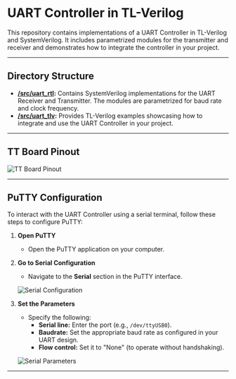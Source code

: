 # UART Controller in TL-Verilog

This repository contains implementations of a UART Controller in TL-Verilog and SystemVerilog. It includes parametrized modules for the transmitter and receiver and demonstrates how to integrate the controller in your project.

---

## Directory Structure

- **[/src/uart_rtl](./src/uart_rtl):** Contains SystemVerilog implementations for the UART Receiver and Transmitter. The modules are parametrized for baud rate and clock frequency.
- **[/src/uart_tlv](./src/uart_tlv):** Provides TL-Verilog examples showcasing how to integrate and use the UART Controller in your project.

---

## TT Board Pinout

![TT Board Pinout](https://github.com/user-attachments/assets/bab92238-9a97-4806-8d85-1d792bf07ad9)

---

## PuTTY Configuration

To interact with the UART Controller using a serial terminal, follow these steps to configure PuTTY:

1. **Open PuTTY**
   - Open the PuTTY application on your computer.

2. **Go to Serial Configuration**
   - Navigate to the **Serial** section in the PuTTY interface.

   ![Serial Configuration](https://github.com/user-attachments/assets/65dcf1c3-18d6-44b8-8c61-a368443573c2)

3. **Set the Parameters**
   - Specify the following:
     - **Serial line:** Enter the port (e.g., `/dev/ttyUSB0`).
     - **Baudrate:** Set the appropriate baud rate as configured in your UART design.
     - **Flow control:** Set it to "None" (to operate without handshaking).

   ![Serial Parameters](https://github.com/user-attachments/assets/0eb55e19-f7f6-48b1-9cce-56d2e4c0b740)

---
